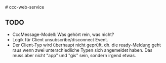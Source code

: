 # ccc-web-service

## TODO

* CccMessage-Modell: Was gehört rein, was nicht?
* Logik für Client unsubscribe/disconnect Event.
* Der Client-Typ wird überhaupt nicht geprüft, dh. die ready-Meldung geht raus wenn zwei unterschiedliche Typen sich angemeldet haben. Das muss aber nicht "app" und "gis" sein, sondern irgend etwas.